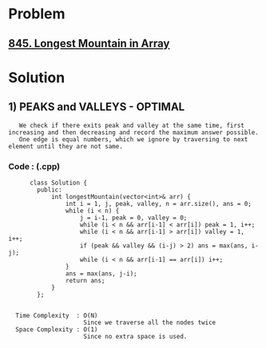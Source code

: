 # Problem

## [845. Longest Mountain in Array](https://leetcode.com/problems/longest-mountain-in-array/)


# Solution 

## 1) PEAKS and VALLEYS - OPTIMAL

       We check if there exits peak and valley at the same time, first increasing and then decreasing and record the maximum answer possible.
       One edge is equal numbers, which we ignore by traversing to next element until they are not same.
      
      
   ### Code : (.cpp)
    
          class Solution {
            public:
                int longestMountain(vector<int>& arr) {
                    int i = 1, j, peak, valley, n = arr.size(), ans = 0;
                    while (i < n) {
                        j = i-1, peak = 0, valley = 0;
                        while (i < n && arr[i-1] < arr[i]) peak = 1, i++;
                        while (i < n && arr[i-1] > arr[i]) valley = 1, i++;
                        if (peak && valley && (i-j) > 2) ans = max(ans, i-j);
                        while (i < n && arr[i-1] == arr[i]) i++;
                    }
                    ans = max(ans, j-i);
                    return ans;
                }
            };

 
      Time Complexity  : O(N) 
                         Since we traverse all the nodes twice
      Space Complexity : O(1)
                         Since no extra space is used.
